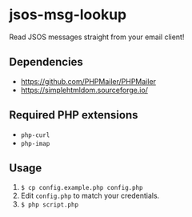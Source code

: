 # jsos-msg-lookup
Read JSOS messages straight from your email client!
## Dependencies
* https://github.com/PHPMailer/PHPMailer
* https://simplehtmldom.sourceforge.io/
## Required PHP extensions
* `php-curl`
* `php-imap`
## Usage
1. `$ cp config.example.php config.php`
2. Edit `config.php` to match your credentials.
3. `$ php script.php`
